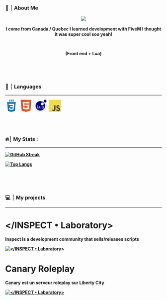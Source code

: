 ### 🧰 ┊ About Me 

<div id="header" align="center">
  <img src="https://media4.giphy.com/media/iIqmM5tTjmpOB9mpbn/giphy.gif?cid=ecf05e47k32h0grixa9v0cyd3phu0rx83tmf0arkijdvvvrz&rid=giphy.gif&ct=g" width="200"/>
  <p><b>I come from Canada / Quebec I learned development with FiveM I thought it was super cool soo yeah!<b></p><br/>
  <p><b>(Front end + Lua)<b></p>
</div>


<div>
<br /><br /><br />
</div>


### 🧰 ┊ Languages
<div>
  <hr>
  <img src="https://github.com/devicons/devicon/blob/master/icons/css3/css3-plain-wordmark.svg"  title="CSS" alt="CSS" width="40" height="40"/>&nbsp;
  <img src="https://github.com/devicons/devicon/blob/master/icons/html5/html5-original.svg" title="HTML" alt="HTML" width="40" height="40"/>&nbsp;
  <img src="https://github.com/devicons/devicon/blob/master/icons/lua/lua-plain-wordmark.svg" title="LUA" alt="LUA" width="40" height="40"/>&nbsp;
  <img src="https://github.com/devicons/devicon/blob/master/icons/javascript/javascript-original.svg" title="JavaScript" alt="JavaScript" width="40" height="40"/>&nbsp;
</div>


<div>
<br /><br /><br />
</div>


### :fire:┊ My Stats :
<div>
  <hr>
</div>


[![GitHub Streak](http://github-readme-streak-stats.herokuapp.com?user=PLAID4&theme=vision-friendly-dark&hide_border=true&date_format=n%2Fj%5B%2FY%5D)](https://git.io/streak-stats)

[![Top Langs](https://github-readme-stats.vercel.app/api/top-langs/?username=PLAID4&layout=compact&theme=vision-friendly-dark)](https://github.com/anuraghazra/github-readme-stats)


<div>
<br /><br /><br />
</div>


### 💻 ┊ My projects
<div>
  <hr>
  <h1>&lt/INSPECT • Laboratory></h1>
  <p>Inspect is a development community that sells/releases scripts</p>
  <a href="https://discord.gg/X2tycCepgH">
    <img src="https://cdn.discordapp.com/attachments/982364954638295080/982721347677478982/CaGYpture2.png" alt="</INSPECT • Laboratory>" width="200" height="200"/>
  </a>

  <p></p>
  <h1>Canary Roleplay</h1>
  <p>Canary est un serveur roleplay sur Liberty City</p>
  <a href="https://discord.gg/4CAftwfavg">
    <img src="https://cdn.discordapp.com/attachments/959238806060539914/959239265299079188/canaryrppng.png" alt="</INSPECT • Laboratory>" width="250" height="200"/>
  </a>
</div>

